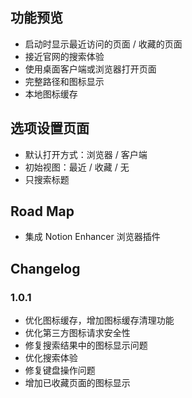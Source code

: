 ## 功能预览

- 启动时显示最近访问的页面 / 收藏的页面
- 接近官网的搜索体验
- 使用桌面客户端或浏览器打开页面
- 完整路径和图标显示
- 本地图标缓存

## 选项设置页面

- 默认打开方式：浏览器 / 客户端
- 初始视图：最近 / 收藏 / 无
- 只搜索标题

## Road Map

- 集成 Notion Enhancer 浏览器插件

## Changelog

### 1.0.1

- 优化图标缓存，增加图标缓存清理功能
- 优化第三方图标请求安全性
- 修复搜索结果中的图标显示问题
- 优化搜索体验
- 修复键盘操作问题
- 增加已收藏页面的图标显示
